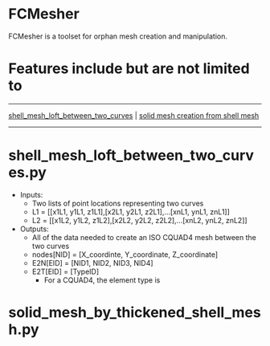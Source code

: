 FCMesher
========

FCMesher is a toolset for orphan mesh creation and manipulation.

# Features include but are not limited to

---

[shell_mesh_loft_between_two_curves](#shell_mesh_loft_between_two_curves.py) |
[solid mesh creation from shell mesh](#solid_mesh_by_thickened_shell_mesh.py)

---

# shell_mesh_loft_between_two_curves.py
* Inputs:
    - Two lists of point locations representing two curves
    - L1 = [[x1L1, y1L1, z1L1],[x2L1, y2L1, z2L1],...[xnL1, ynL1, znL1]]
    - L2 = [[x1L2, y1L2, z1L2],[x2L2, y2L2, z2L2],...[xnL2, ynL2, znL2]]
* Outputs:
    - All of the data needed to create an ISO CQUAD4 mesh between the two curves
    - nodes[NID] = [X_coordinte, Y_coordinate, Z_coordinate]
    - E2N[EID] = [NID1, NID2, NID3, NID4]
    - E2T[EID] = [TypeID] 
        - For a CQUAD4, the element type is 

# solid_mesh_by_thickened_shell_mesh.py

